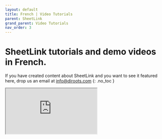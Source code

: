 ```yaml
---
layout: default
title: French | Video Tutorials
parent: SheetLink
grand_parent: Video Tutorials
nav_order: 3
---
```


# SheetLink tutorials and demo videos in French.
If you have created content about SheetLink and you want to see it featured here, drop us an email at info@diroots.com
{: .no_toc }

<div class="di-iframe-container">
  <iframe
  title="Export REVIT to Excel"
  class="di-responsive-iframe" 
  src="https://www.youtube.com/embed/PAAYCqfdnw8">
  </iframe>
</div> 